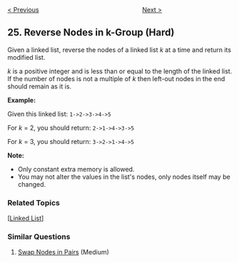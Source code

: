 <!--|This file generated by command(leetcode description); DO NOT EDIT.    |-->
<!--+----------------------------------------------------------------------+-->
<!--|@author    Openset <openset.wang@gmail.com>                           |-->
<!--|@link      https://github.com/openset                                 |-->
<!--|@home      https://github.com/openset/leetcode                        |-->
<!--+----------------------------------------------------------------------+-->

[< Previous](https://github.com/openset/leetcode/tree/master/problems/swap-nodes-in-pairs "Swap Nodes in Pairs")
　　　　　　　　　　　　　　　　
[Next >](https://github.com/openset/leetcode/tree/master/problems/remove-duplicates-from-sorted-array "Remove Duplicates from Sorted Array")

## 25. Reverse Nodes in k-Group (Hard)

<p>Given a linked list, reverse the nodes of a linked list <em>k</em> at a time and return its modified list.</p>

<p><em>k</em> is a positive integer and is less than or equal to the length of the linked list. If the number of nodes is not a multiple of <em>k</em> then left-out nodes in the end should remain as it is.</p>

<ul>
</ul>

<p><strong>Example:</strong></p>

<p>Given this linked list: <code>1-&gt;2-&gt;3-&gt;4-&gt;5</code></p>

<p>For <em>k</em> = 2, you should return: <code>2-&gt;1-&gt;4-&gt;3-&gt;5</code></p>

<p>For <em>k</em> = 3, you should return: <code>3-&gt;2-&gt;1-&gt;4-&gt;5</code></p>

<p><strong>Note:</strong></p>

<ul>
	<li>Only constant extra memory is allowed.</li>
	<li>You may not alter the values in the list&#39;s nodes, only nodes itself may be changed.</li>
</ul>

### Related Topics
  [[Linked List](https://github.com/openset/leetcode/tree/master/tag/linked-list/README.md)]

### Similar Questions
  1. [Swap Nodes in Pairs](https://github.com/openset/leetcode/tree/master/problems/swap-nodes-in-pairs) (Medium)
